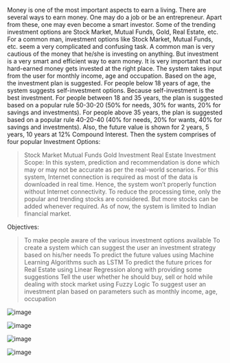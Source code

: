 Money is one of the most important aspects to earn a living. There are several ways to earn money. One may do a job or be an entrepreneur. Apart from these, one may even become a smart investor. Some of the trending investment options are Stock Market, Mutual Funds, Gold, Real Estate, etc. For a common man, investment options like Stock Market, Mutual Funds, etc. seem a very complicated and confusing task. A common man is very cautious of the money that he/she is investing on anything. But investment is a very smart and efficient way to earn money.
It is very important that our hard-earned money gets invested at the right place. The system takes input from the user for monthly income, age and occupation. Based on the age, the investment plan is suggested. For people below 18 years of age, the system suggests self-investment options. Because self-investment is the best investment. For people between 18 and 35 years, the plan is suggested based on a popular rule 50-30-20 (50% for needs, 30% for wants, 20% for savings and investments). For people above 35 years, the plan is suggested based on a popular rule 40-20-40 (40% for needs, 20% for wants, 40% for savings and investments). Also, the future value is shown for 2 years, 5 years, 10 years at 12% Compound Interest.
Then the system comprises of four popular Investment Options:
>	Stock Market
>	Mutual Funds
>	Gold Investment
>	Real Estate Investment
Scope:
>	In this system, prediction and recommendation is done which may or may not be accurate as per the real-world scenarios.
>	For this system, Internet connection is required as most of the data is downloaded in real time. Hence, the system won’t properly function without Internet connectivity.
>	To reduce the processing time, only the popular and trending stocks are considered. But more stocks can be added whenever required.
>	As of now, the system is limited to Indian financial market.

Objectives:
>	To make people aware of the various investment options available
>	To create a system which can suggest the user an investment strategy based on his/her needs
>	To predict the future values using Machine Learning Algorithms such as LSTM
>	To predict the future prices for Real Estate using Linear Regression along with providing some suggestions
>	Tell the user whether he should buy, sell or hold while dealing with stock market using Fuzzy Logic
>	To suggest user an investment plan based on parameters such as monthly income, age, occupation

![image](https://github.com/user-attachments/assets/547db480-baa4-4f48-b86e-385be837158f)

![image](https://github.com/user-attachments/assets/243a973f-fe3f-4a24-a84d-a70e88f9e7c3)

![image](https://github.com/user-attachments/assets/84c7769c-4606-4dac-8fb8-2e178e544a91)

![image](https://github.com/user-attachments/assets/773c40ab-9a40-4054-abba-bf2cbbb8361a)





